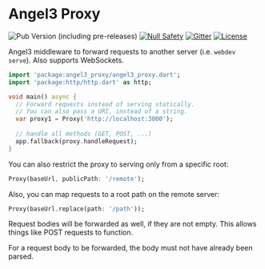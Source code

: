 # Angel3 Proxy

![Pub Version (including pre-releases)](https://img.shields.io/pub/v/angel3_proxy?include_prereleases)
[![Null Safety](https://img.shields.io/badge/null-safety-brightgreen)](https://dart.dev/null-safety)
[![Gitter](https://img.shields.io/gitter/room/angel_dart/discussion)](https://gitter.im/angel_dart/discussion)
[![License](https://img.shields.io/github/license/dukefirehawk/angel)](https://github.com/dukefirehawk/angel/tree/master/packages/proxy/LICENSE)

Angel3 middleware to forward requests to another server (i.e. `webdev serve`). Also supports WebSockets.

```dart
import 'package:angel3_proxy/angel3_proxy.dart';
import 'package:http/http.dart' as http;

void main() async {
  // Forward requests instead of serving statically.
  // You can also pass a URI, instead of a string.
  var proxy1 = Proxy('http://localhost:3000');
  
  // handle all methods (GET, POST, ...)
  app.fallback(proxy.handleRequest);
}
```

You can also restrict the proxy to serving only from a specific root:

```dart
Proxy(baseUrl, publicPath: '/remote');
```

Also, you can map requests to a root path on the remote server:

```dart
Proxy(baseUrl.replace(path: '/path'));
```

Request bodies will be forwarded as well, if they are not empty. This allows things like POST requests to function.

For a request body to be forwarded, the body must not have already been parsed.
